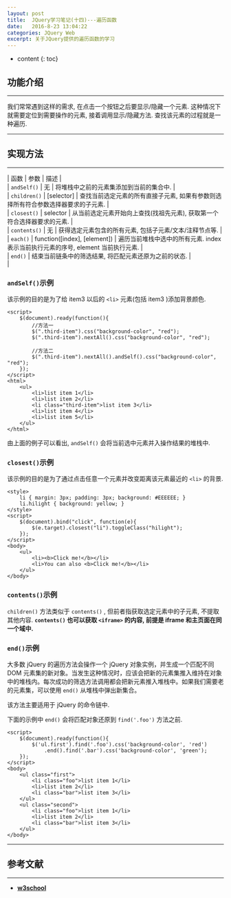 ```yaml
---
layout: post
title:  JQuery学习笔记(十四)---遍历函数
date:   2016-8-23 13:04:22
categories: JQuery Web
excerpt: 关于JQuery提供的遍历函数的学习
---
```


* content
{: toc}

## 功能介绍

---

我们常常遇到这样的需求, 在点击一个按钮之后要显示/隐藏一个元素. 这种情况下就需要定位到需要操作的元素, 接着调用显示/隐藏方法. 查找该元素的过程就是一种遍历.

---

## 实现方法

---

| 函数 | 参数 | 描述 |   
| `andSelf()` | 无 | 将堆栈中之前的元素集添加到当前的集合中. |   
| `children()` | [selector] | 查找当前选定元素的所有直接子元素, 如果有参数则选择所有符合参数选择器要求的子元素. |   
| `closest()` | selector | 从当前选定元素开始向上查找(找祖先元素), 获取第一个符合选择器要求的元素. |   
| `contents()` | 无 | 获得选定元素包含的所有元素, 包括子元素/文本/注释节点等. |   
| `each()` | function([index], [element]) | 遍历当前堆栈中选中的所有元素. index 表示当前执行元素的序号, element 当前执行元素. |   
| `end()` | 结束当前链条中的筛选结果, 将匹配元素还原为之前的状态. |   
|


### `andSelf()`示例

该示例的目的是为了给 item3 以后的 `<li>` 元素(包括 item3 )添加背景颜色.

```jquery
<script>
	$(document).ready(function(){
		//方法一
		$(".third-item").css("background-color", "red");
		$(".third-item").nextAll().css("background-color", "red");

		//方法二
		$(".third-item").nextAll().andSelf().css("background-color", "red");
	});
</script>
<html>
	<ul>
		<li>list item 1</li>
		<li>list item 2</li>
		<li class="third-item">list item 3</li>
		<li>list item 4</li>
		<li>list item 5</li>
	</ul>
</html>
```

由上面的例子可以看出, `andSelf()` 会将当前选中元素并入操作结果的堆栈中.

### `closest()`示例

该示例的目的是为了通过点击任意一个元素并改变距离该元素最近的 `<li>` 的背景.

```jQuery
<style>
	li { margin: 3px; padding: 3px; background: #EEEEEE; }
	li.hilight { background: yellow; }
</style>
<script>
	$(document).bind("click", function(e){
		$(e.target).closest("li").toggleClass("hilight");
	});
</script>
<body>
	<ul>
		<li><b>Click me!</b></li>
		<li>You can also <b>Click me!</b></li>
	</ul>
</body>
```

### `contents()`示例

`children()` 方法类似于 `contents()` , 但前者指获取选定元素中的子元素, 不提取其他内容. **`contents()` 也可以获取 `<iframe>` 的内容, 前提是 iframe 和主页面在同一个域中.**

### `end()`示例

大多数 jQuery 的遍历方法会操作一个 jQuery 对象实例，并生成一个匹配不同 DOM 元素集的新对象。当发生这种情况时，应该会把新的元素集推入维持在对象中的堆栈内。每次成功的筛选方法调用都会把新元素推入堆栈中。如果我们需要老的元素集，可以使用 `end()` 从堆栈中弹出新集合。

该方法主要适用于 jQuery 的命令链中.

下面的示例中 `end()` 会将匹配对象还原到 `find('.foo')` 方法之前.

``` jQuery
<script>
	$(document).ready(function(){
		$('ul.first').find('.foo').css('background-color', 'red')
			.end().find('.bar').css('background-color', 'green');
	});
</script>
<body>
	<ul class="first">
		<li class="foo">list item 1</li>
		<li>list item 2</li>
		<li class="bar">list item 3</li>
	</ul>
	<ul class="second">
		<li class="foo">list item 1</li>
		<li>list item 2</li>
		<li class="bar">list item 3</li>
	</ul>
</body>
```

---

## 参考文献

---

* **[w3school](http://www.w3school.com.cn/jquery/jquery_ref_traversing.asp)**